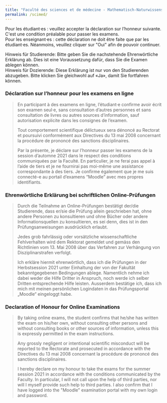```yaml
---
title: "Faculté des sciences et de médecine - Mathematisch-Naturwissenschaftliche und Medizinische Fakultät"
permalink: /scimed/
---
```


Pour les étudiant·es : veuillez accepter la déclaration sur l’honneur suivante. C'est une condition préalable pour passer les examens.  
Pour les enseignant·es : cette déclaration ne doit être faite que par les étudiant·es. Néanmoins, veuillez cliquer sur "Oui" afin de pouvoir continuer.  
  
Hinweis für Studierende: Bitte geben Sie die nachstehende Ehrenwörtliche Erklärung ab. Dies ist eine Voraussetzung dafür, dass Sie die Examen ablegen können.  
Hinweis für Dozierende: Diese Erklärung ist nur von den Studierenden abzugeben. Bitte klicken Sie gleichwohl auf «Ja», damit Sie fortfahren können.

### Déclaration sur l’honneur pour les examens en ligne
> En participant à des examens en ligne, l’étudiant·e confirme avoir écrit son examen seul·e, sans consultation d’autres personnes et sans consultation de livres ou autres sources d’information, sauf autorisation explicite dans les consignes de l’examen.
>  
> Tout comportement scientifique délictueux sera dénoncé au Rectorat et poursuivi conformément aux Directives du 13 mai 2008 concernant la procédure de prononcé des sanctions disciplinaires.
>
> Par la présente, je déclare sur l’honneur passer les examens de la session d’automne 2021 dans le respect des conditions communiquées par la Faculté. En particulier, je ne ferai pas appel à l’aide de tiers et je ne fournirai pas moi-même une assistance correspondante à des tiers. Je confirme également que je me suis connecté-e au portail d’examens “Moodle” avec mes propres identifiants.
  

### Ehrenwörtliche Erklärung bei schriftlichen Online-Prüfungen
> Durch die Teilnahme an Online-Prüfungen bestätigt der/die Studierende, dass er/sie die Prüfung allein geschrieben hat, ohne andere Personen zu konsultieren und ohne Bücher oder andere Informationsquellen zu konsultieren, es sei denn, dies ist in den Prüfungsanweisungen ausdrücklich erlaubt.
>  
> Jedes grob fahrlässig oder vorsätzliche wissenschaftliche Fehlverhalten wird dem Rektorat gemeldet und gemäss den Richtlinien vom 13. Mai 2008 über das Verfahren zur Verhängung von Disziplinarstrafen verfolgt.
>
> Ich erkläre hiermit ehrenwörtlich, dass ich die Prüfungen in der Herbstsession 2021 unter Einhaltung der von der Fakultät bekanntgegebenen Bedingungen ablege. Namentlich nehme ich dabei weder die Hilfe Dritter in Anspruch, noch werde ich selber Dritten entsprechende Hilfe leisten. Ausserdem bestätige ich, dass ich mich mit meinen persönlichen Logindaten in das Prüfungsportal „Moodle“ eingeloggt habe.
 

### Declaration of Honour for Online Examinations
> By taking online exams, the student confirms that he/she has written the exam on his/her own, without consulting other persons and without consulting books or other sources of information, unless this is expressly permitted in the exam instructions.
>  
> Any grossly negligent or intentional scientific misconduct will be reported to the Rectorate and prosecuted in accordance with the Directives du 13 mai 2008 concernant la procédure de prononcé des sanctions disciplinaires.
>
> I hereby declare on my honour to take the exams for the summer session 2021 in accordance with the conditions communicated by the Faculty. In particular, I will not call upon the help of third parties, nor will I myself provide such help to third parties. I also confirm that I have logged into the "Moodle" examination portal with my own login and password.

